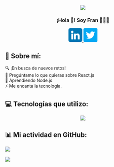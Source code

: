 <p align="center" width="300">

   <img align="center" width="200" src="https://user-images.githubusercontent.com/118598218/231506941-3a0e1860-821a-49ac-ad2d-b057703037b9.png" />

   <h3 align="center">¡Hola 👋! Soy Fran 👨🏻‍💻</h3>
   
   <p align="center">
      <a href="https://www.linkedin.com/in/franscoder">
         <img src="https://raw.githubusercontent.com/franscoder/franscoder/main/images/linkedin.png" alt="icon | LinkedIn" width="45px"/>
      </a>
      <a href="https://twitter.com/franscoder">
         <img src="https://raw.githubusercontent.com/franscoder/franscoder/main/images/twitter.png" alt="icon | Twitter" width="45px"/>
      </a>
   </p>
   
</p>

## 💫 Sobre mí:
🔍 ¡En busca de nuevos retos!<br>💬 Pregúntame lo que quieras sobre React.js<br>🌱 Aprendiendo Node.js<br>⚡ Me encanta la tecnología.

## 💻 Tecnologías que utilizo:
<p align="center">
  <a href="https://franscoder.com">
    <img src="https://skillicons.dev/icons?i=react,redux,nextjs,js,nodejs,ts,express,vscode,git,github,html,css,graphql,mongodb,postgres,mysql,sqlite,styledcomponents,tailwind,postman,vite,figma,sass,d3,latex,matlab,tensorflow" />
  </a>
</p>

## 📊 Mi actividad en GitHub:
![](https://github-readme-streak-stats.herokuapp.com/?user=franscoder&theme=react&hide_border=false)<br/>

[![](https://visitcount.itsvg.in/api?id=franscoder&icon=0&color=0)](https://visitcount.itsvg.in)
